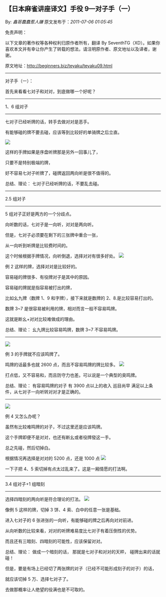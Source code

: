 ## 【日本麻雀讲座译文】手役 9—对子手（一）

By: _鑫哥蠢蠢惹人嫌_ 原文发布于：_2011-07-06 01:05:45_

免责声明：

以下文章的著作权等各种权利归原作者所有，翻译 By
SeventhTG（XD）。如果你喜欢本文并有幸让你产生了转载的想法，请注明原作者、原文地址以及译者，谢谢。

原文地址：http://beginners.biz/teyaku/teyaku09.html

---

对子手（一）：

首先来看看七对子和对对，到底做哪一个好呢？

---

1、6 组对子

---

七对子已经听牌的话，转手去做对对是恶手。

有能够碰的牌不要去碰，应该等到比较好的单骑牌之后立直。

![](http://s15.sinaimg.cn/middle/7f78b76fxa75584d2547e&690)

这样的手牌如果是序盘听牌那是另外一回事儿了，

只要不是特别极端的牌，

好不容易七对子听牌了，碰牌返回两向听是很不值得的。

总结、理论：
七对子已经听牌的话，不要乱去碰。

---

2.5 组对子

---

5 组对子正好是两方的一个分歧点。

向听数的话，七对子是一向听，对对是两向听。

但是，七对子必须要在剩下的三张牌中重合一张，

从一向听到听牌是比较费时间的。

这个时候根据手牌情况，向听倒退，选择对对有很多好处。
![](http://s9.sinaimg.cn/middle/7f78b76fx772228e1afa8&690)

例 2 这样的牌，选择对对是比较好的。

容易碰的牌很多、有役牌对子是其中的原因。

容易碰的牌就是指容易被打出的牌，

比如幺九牌（数牌 1、9 和字牌），接下来就是数牌的 2、8.是比较容易打出的。

数牌 3~7 是很容易被利用的牌，相对而言一般不容易鸣牌。

这就是断幺+对对比较难做成的理由。

总结、理论：
幺九牌比较容易鸣牌，数牌 3~7 不容易鸣牌。

---

![](http://s10.sinaimg.cn/middle/7f78b76fxa755aa03b889&690)

例 3 的手牌就不应该鸣牌了。

鸣牌的话最多也就 2600 点，而且不容易鸣牌的牌比较多。
![](http://s15.sinaimg.cn/middle/7f78b76fxa755adea02de&690)

打点低，又不容易和，而且防守力也差。可以说是一个典型的臭鸣牌。

总结、理论：
有容易鸣牌的对子
有 3900 点以上的收入
巡目尚早
满足以上条件，从七对子一向听转对对才是正确的。

---

![](http://s9.sinaimg.cn/middle/7f78b76fx77222c3eed28&690)

例 4 又怎么办呢？

虽然有比较难鸣牌的对子，不过这里还是应该鸣牌。

这个手牌即便不是对对，也还有断幺或者役牌發这一手。

总之先碰，然后切掉白。

根据情况再选择是对对的 5200 点，还是 1000 点
![](http://s1.sinaimg.cn/middle/7f78b76fxa755c754a370&690)

一下子把 4、5 索切掉有点太过乱来了。这是一厢情愿的打法啊。

---

3.4 组对子+1 组暗刻

---

选择四暗刻的两向听是符合理论的打法。
![](http://s16.sinaimg.cn/middle/7f78b76fxa755cebe7c5f&690)

像例 5 这样的牌，切掉 3 饼、4 索、白中的任意一张是基础。

进入七对子的 6 张进张的一向听，有能够碰的牌之后再向对对前进。

从向听数的比较来看，对对的听牌难易度比七对子有着压倒性的优势。

而且还有三暗刻、四暗刻的可能性，应该保留对对。

总结、理论：
做成一个暗刻的话，
那就是七对子和对对的天枰，
碰牌出来的话就碰！

但是，要是有场上已经切了两张牌的对子（已经不可能形成刻子的对子）的话，

就应该切掉 5 万、选择七对子了。

去做那概率让人绝望的役满也是不可取的。
